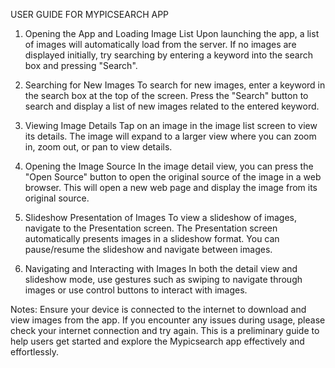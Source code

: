 USER GUIDE FOR MYPICSEARCH APP 

1. Opening the App and Loading Image List 
Upon launching the app, a list of images will automatically load from the server. 
If no images are displayed initially, try searching by entering a keyword into the search box and pressing 
"Search". 

2. Searching for New Images 
To search for new images, enter a keyword in the search box at the top of the screen. 
Press the "Search" button to search and display a list of new images related to the entered keyword. 

3. Viewing Image Details 
Tap on an image in the image list screen to view its details. 
The image will expand to a larger view where you can zoom in, zoom out, or pan to view details. 

4. Opening the Image Source 
In the image detail view, you can press the "Open Source" button to open the original source of the 
image in a web browser. 
This will open a new web page and display the image from its original source. 

5. Slideshow Presentation of Images 
To view a slideshow of images, navigate to the Presentation screen. 
The Presentation screen automatically presents images in a slideshow format. You can pause/resume 
the slideshow and navigate between images. 

6. Navigating and Interacting with Images 
In both the detail view and slideshow mode, use gestures such as swiping to navigate through images 
or use control buttons to interact with images. 

Notes: 
Ensure your device is connected to the internet to download and view images from the app. 
If you encounter any issues during usage, please check your internet connection and try again. 
This is a preliminary guide to help users get started and explore the Mypicsearch app effectively and 
effortlessly.


